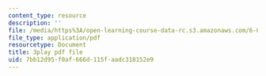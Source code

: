 ```yaml
---
content_type: resource
description: ''
file: /media/https%3A/open-learning-course-data-rc.s3.amazonaws.com/6-00sc-introduction-to-computer-science-and-programming-spring-2011/7bb12d95f0af666d115faadc318152e9_ddtobc-AOK4.pdf
file_type: application/pdf
resourcetype: Document
title: 3play pdf file
uid: 7bb12d95-f0af-666d-115f-aadc318152e9
---
```

